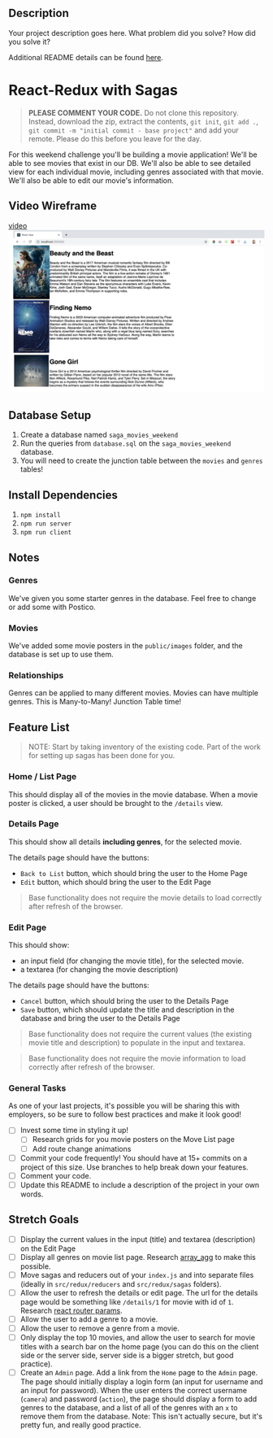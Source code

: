 ## Description

Your project description goes here. What problem did you solve? How did you solve it?

Additional README details can be found [here](https://github.com/PrimeAcademy/github-finalization-assignment).

# React-Redux with Sagas

> **PLEASE COMMENT YOUR CODE.** Do not clone this repository. Instead, download the zip, extract the contents, `git init`, `git add .`, `git commit -m "initial commit - base project"` and add your remote. Please do this before you leave for the day.

For this weekend challenge you'll be building a movie application!
We'll be able to see movies that exist in our DB. We'll also be able to see detailed view for each individual movie, including genres associated with that movie. We'll also be able to edit our movie's information.

## Video Wireframe

[video ![Home Wireframe](/wireframes/home-wireframe.png)](https://vimeo.com/343530927)

## Database Setup

1. Create a database named `saga_movies_weekend`
2. Run the queries from `database.sql` on the `saga_movies_weekend` database.
3. You will need to create the junction table between the `movies` and `genres` tables!

## Install Dependencies

1. `npm install`
2. `npm run server`
3. `npm run client`

## Notes

### Genres
We've given you some starter genres in the database. Feel free to change or add some with Postico.
 
### Movies
We've added some movie posters in the `public/images` folder, and the database is set up to use them.

### Relationships
Genres can be applied to many different movies. Movies can have multiple genres. This is Many-to-Many! Junction Table time!

## Feature List

> NOTE: Start by taking inventory of the existing code. Part of the work for setting up sagas has been done for you.

### Home / List Page

This should display all of the movies in the movie database. When a movie poster is clicked, a user should be brought to the `/details` view.

### Details Page

This should show all details **including genres**, for the selected movie.

The details page should have the buttons:

- `Back to List` button, which should bring the user to the Home Page
- `Edit` button, which should bring the user to the Edit Page

> Base functionality does not require the movie details to load correctly after refresh of the browser.

### Edit Page

This should show:

- an input field (for changing the movie title), for the selected movie.
- a textarea (for changing the movie description)

The details page should have the buttons:

- `Cancel` button, which should bring the user to the Details Page
- `Save` button, which should update the title and description in the database and bring the user to the Details Page

> Base functionality does not require the current values (the existing movie title and description) to populate in the input and textarea.

> Base functionality does not require the movie information to load correctly after refresh of the browser.

### General Tasks

As one of your last projects, it's possible you will be sharing this with employers, so be sure to follow best practices and make it look good!

- [ ] Invest some time in styling it up!
    - [ ] Research grids for you movie posters on the Move List page
    - [ ] Add route change animations
- [ ] Commit your code frequently! You should have at 15+ commits on a project of this size. Use branches to help break down your features.
- [ ] Comment your code.
- [ ] Update this README to include a description of the project in your own words.

## Stretch Goals

- [ ] Display the current values in the input (title) and textarea (description) on the Edit Page
- [ ] Display all genres on movie list page. Research [array_agg](https://stackoverflow.com/questions/43458174/how-to-save-and-return-javascript-object-with-subarray-in-normalized-sql) to make this possible.
- [ ] Move sagas and reducers out of your `index.js` and into separate files (ideally in `src/redux/reducers` and `src/redux/sagas` folders).
- [ ] Allow the user to refresh the details or edit page. The url for the details page would be something like `/details/1` for movie with id of `1`. Research [react router params](https://reacttraining.com/react-router/web/example/url-params).
- [ ] Allow the user to add a genre to a movie.
- [ ] Allow the user to remove a genre from a movie.
- [ ] Only display the top 10 movies, and allow the user to search for movie titles with a search bar on the home page (you can do this on the client side or the server side, server side is a bigger stretch, but good practice).
- [ ] Create an `Admin` page. Add a link from the `Home` page to the `Admin` page. The page should initially display a login form (an input for username and an input for password). When the user enters the correct username (`camera`) and password (`action`), the page should display a form to add genres to the database, and a list of all of the genres with an `x` to remove them from the database. Note: This isn't actually secure, but it's pretty fun, and really good practice.